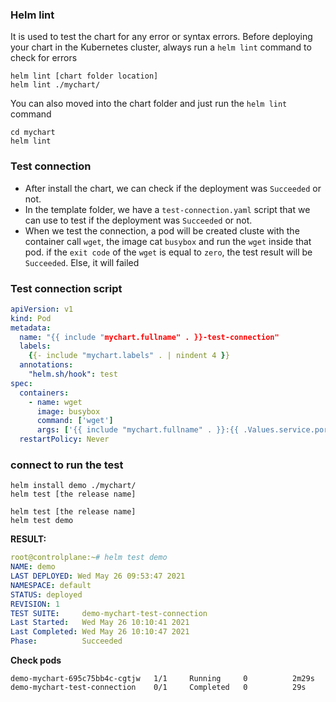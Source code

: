 ### Helm lint
It is used to test the chart for any error or syntax errors. Before deploying your chart in the Kubernetes cluster, always run a `helm lint` command to check for errors
```
helm lint [chart folder location]
helm lint ./mychart/
```

You can also moved into the chart folder and just run the `helm lint` command

```
cd mychart
helm lint 
```

### Test connection
- After install the chart, we can check if the deployment was `Succeeded` or not.
- In the template folder, we have a `test-connection.yaml` script that we can use to test if the deployment was `Succeeded` or not.
- When we test the connection, a pod will be created cluste with the container call `wget`, the image cat `busybox` and run the `wget` inside that pod. if the `exit code` of the `wget` is equal to `zero`, the test result will be `Succeeded`. Else, it will failed

### Test connection script
```yml
apiVersion: v1
kind: Pod
metadata:
  name: "{{ include "mychart.fullname" . }}-test-connection"
  labels:
    {{- include "mychart.labels" . | nindent 4 }}
  annotations:
    "helm.sh/hook": test
spec:
  containers:
    - name: wget 
      image: busybox
      command: ['wget']
      args: ['{{ include "mychart.fullname" . }}:{{ .Values.service.port }}']
  restartPolicy: Never
```
### connect to run the test
```
helm install demo ./mychart/
helm test [the release name]

helm test [the release name]
helm test demo
```

**RESULT:**
```yml
root@controlplane:~# helm test demo
NAME: demo
LAST DEPLOYED: Wed May 26 09:53:47 2021
NAMESPACE: default
STATUS: deployed
REVISION: 1
TEST SUITE:     demo-mychart-test-connection
Last Started:   Wed May 26 10:10:41 2021
Last Completed: Wed May 26 10:10:47 2021
Phase:          Succeeded
```

**Check pods**
```
demo-mychart-695c75bb4c-cgtjw   1/1     Running     0          2m29s
demo-mychart-test-connection    0/1     Completed   0          29s
```